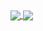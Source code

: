 




<a href="https://github.com/anuraghazra/github-readme-stats">
  <img align="center" src="https://github-readme-stats.vercel.app/api?username=FuckingBL4CK&bg_color=#151515&show_icons=true" />
  <bg></bg>
</a>

<a href="https://github.com/anuraghazra/convoychat">
  <img align="center" src="https://github-readme-stats.vercel.app/api/top-langs/?username=FuckingBL4CK&bg_color=Gray" />
</a>
